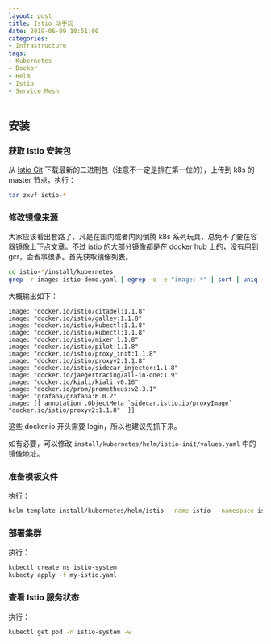 ```yaml
---
layout: post
title: Istio 动手玩
date: 2019-06-09 10:51:00
categories: 
- Infrastructure
tags:
- Kubernetes
- Docker
- Helm
- Istio
- Service Mesh
---
```


## 安装

### 获取 Istio 安装包

从 [Istio Git](https://github.com/istio/istio/releases) 下载最新的二进制包（注意不一定是排在第一位的），上传到 k8s 的 master 节点，执行：

```bash
tar zxvf istio-*
```

### 修改镜像来源

大家应该看出套路了，凡是在国内或者内网倒腾 k8s 系列玩具，总免不了要在容器镜像上下点文章。不过 istio 的大部分镜像都是在 docker hub 上的，没有用到 gcr，会省事很多。首先获取镜像列表。

```bash
cd istio-*/install/kubernetes
grep -r image: istio-demo.yaml | egrep -o -e "image:.*" | sort | uniq
```

大概输出如下：

```text
image: "docker.io/istio/citadel:1.1.8"
image: "docker.io/istio/galley:1.1.8"
image: "docker.io/istio/kubectl:1.1.8"
image: "docker.io/istio/kubectl:1.1.8"
image: "docker.io/istio/mixer:1.1.8"
image: "docker.io/istio/pilot:1.1.8"
image: "docker.io/istio/proxy_init:1.1.8"
image: "docker.io/istio/proxyv2:1.1.8"
image: "docker.io/istio/sidecar_injector:1.1.8"
image: "docker.io/jaegertracing/all-in-one:1.9"
image: "docker.io/kiali/kiali:v0.16"
image: "docker.io/prom/prometheus:v2.3.1"
image: "grafana/grafana:6.0.2"
image: [[ annotation .ObjectMeta `sidecar.istio.io/proxyImage`  "docker.io/istio/proxyv2:1.1.8"  ]]
```

这些 docker.io 开头需要 login，所以也建议先抓下来。

如有必要，可以修改 `install/kubernetes/helm/istio-init/values.yaml` 中的镜像地址。

### 准备模板文件

执行：

```bash
helm template install/kubernetes/helm/istio --name istio --namespace istio-system > my-istio.yaml
```

### 部署集群

执行：

```bash
kubectl create ns istio-system
kubecty apply -f my-istio.yaml
```

### 查看 Istio 服务状态

执行：

```bash
kubectl get pod -n istio-system -w
```

